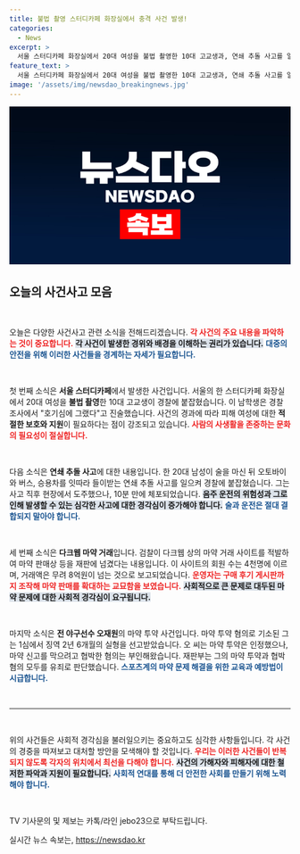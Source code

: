 ```yaml
---
title: 불법 촬영 스터디카페 화장실에서 충격 사건 발생!
categories:
  - News
excerpt: >
  서울 스터디카페 화장실에서 20대 여성을 불법 촬영한 10대 고교생과, 연쇄 추돌 사고를 일으킨 20대 남성의 충격 사건. 다크웹에서 적발된 마약 거래와 전 야구선수의 마약 투약 실형 소식까지! 사건의 전말을 확인해보세요.
feature_text: >
  서울 스터디카페 화장실에서 20대 여성을 불법 촬영한 10대 고교생과, 연쇄 추돌 사고를 일으킨 20대 남성의 충격 사건. 다크웹에서 적발된 마약 거래와 전 야구선수의 마약 투약 실형 소식까지! 사건의 전말을 확인해보세요.
image: '/assets/img/newsdao_breakingnews.jpg'
---
```


<p><img src="/assets/img/newsdao_breakingnews.jpg" alt="firstkoreanews 속보" /></p>

<h2 data-ke-size="size26">오늘의 사건사고 모음</h2>

<p data-ke-size="size16">&nbsp;</p>

<p>오늘은 다양한 사건사고 관련 소식을 전해드리겠습니다. <b><span style="color: #ee2323;">각 사건의 주요 내용을 파악하는 것이 중요합니다.</span></b> <b><span style="background-color: #21538527;">각 사건이 발생한 경위와 배경을 이해하는 권리가 있습니다.</span></b> <b><span style="color: #1a5490;">대중의 안전을 위해 이러한 사건들을 경계하는 자세가 필요합니다.</span></b></p>

<p data-ke-size="size16">&nbsp;</p>

<p>첫 번째 소식은 <b>서울 스터디카페</b>에서 발생한 사건입니다. 서울의 한 스터디카페 화장실에서 20대 여성을 <b>불법 촬영</b>한 10대 고교생이 경찰에 붙잡혔습니다. 이 남학생은 경찰 조사에서 "호기심에 그랬다"고 진술했습니다. 사건의 경과에 따라 피해 여성에 대한 <b>적절한 보호와 지원</b>이 필요하다는 점이 강조되고 있습니다. <b><span style="color: #ee2323;">사람의 사생활을 존중하는 문화의 필요성이 절실합니다.</span></b></p>

<p data-ke-size="size16">&nbsp;</p>

<p>다음 소식은 <b>연쇄 추돌 사고</b>에 대한 내용입니다. 한 20대 남성이 술을 마신 뒤 오토바이와 버스, 승용차를 잇따라 들이받는 연쇄 추돌 사고를 일으켜 경찰에 붙잡혔습니다. 그는 사고 직후 현장에서 도주했으나, 10분 만에 체포되었습니다. <b><span style="background-color: #21538527;">음주 운전의 위험성과 그로 인해 발생할 수 있는 심각한 사고에 대한 경각심이 증가해야 합니다.</span></b> <b><span style="color: #1a5490;">술과 운전은 절대 결합되지 말아야 합니다.</span></b></p>

<p data-ke-size="size16">&nbsp;</p>

<p>세 번째 소식은 <b>다크웹 마약 거래</b>입니다. 검찰이 다크웹 상의 마약 거래 사이트를 적발하여 마약 판매상 등을 재판에 넘겼다는 내용입니다. 이 사이트의 회원 수는 4천명에 이르며, 거래액은 무려 8억원이 넘는 것으로 보고되었습니다. <b><span style="color: #ee2323;">운영자는 구매 후기 게시판까지 조작해 마약 판매를 확대하는 교묘함을 보였습니다.</span></b> <b><span style="background-color: #21538527;">사회적으로 큰 문제로 대두된 마약 문제에 대한 사회적 경각심이 요구됩니다.</span></b></p>

<p data-ke-size="size16">&nbsp;</p>

<p>마지막 소식은 <b>전 야구선수 오재원</b>의 마약 투약 사건입니다. 마약 투약 혐의로 기소된 그는 1심에서 징역 2년 6개월의 실형을 선고받았습니다. 오 씨는 마약 투약은 인정했으나, 마약 신고를 막으려고 협박한 혐의는 부인해왔습니다. 재판부는 그의 마약 투약과 협박 혐의 모두를 유죄로 판단했습니다. <b><span style="color: #1a5490;">스포츠계의 마약 문제 해결을 위한 교육과 예방법이 시급합니다.</span></b></p>

<p data-ke-size="size16">&nbsp;</p>

<hr />

<p data-ke-size="size16">&nbsp;</p>

<p>위의 사건들은 사회적 경각심을 불러일으키는 중요하고도 심각한 사항들입니다. 각 사건의 경중을 따져보고 대처할 방안을 모색해야 할 것입니다. <b><span style="color: #ee2323;">우리는 이러한 사건들이 반복되지 않도록 각자의 위치에서 최선을 다해야 합니다.</span></b> <b><span style="background-color: #21538527;">사건의 가해자와 피해자에 대한 철저한 파악과 지원이 필요합니다.</span></b> <b><span style="color: #1a5490;">사회적 연대를 통해 더 안전한 사회를 만들기 위해 노력해야 합니다.</span></b></p>

<p data-ke-size="size16">&nbsp;</p>

<p>TV 기사문의 및 제보는 카톡/라인 jebo23으로 부탁드립니다.</p>
실시간 뉴스 속보는, <a href="https://newsdao.kr" rel="dofollow">https://newsdao.kr</a>


